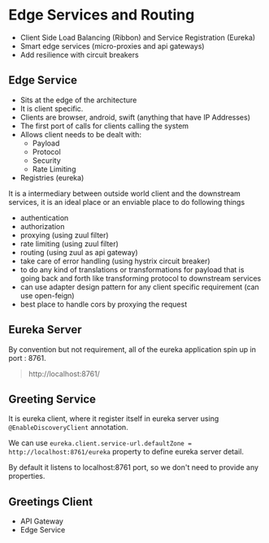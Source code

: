 # Edge Services and Routing

- Client Side Load Balancing (Ribbon) and Service Registration (Eureka)
- Smart edge services (micro-proxies and api gateways)
- Add resilience with circuit breakers
    
## Edge Service
- Sits at the edge of the architecture
- It is client specific.
- Clients are browser, android, swift (anything that have IP Addresses)
- The first port of calls for clients calling the system
- Allows client needs to be dealt with:
    - Payload
    - Protocol
    - Security
    - Rate Limiting
- Registries (eureka)

It is a intermediary between outside world client and the downstream services,
it is an ideal place or an enviable place to do following things
- authentication
- authorization
- proxying (using zuul filter)
- rate limiting (using zuul filter)
- routing (using zuul as api gateway)
- take care of error handling (using hystrix circuit breaker)
- to do any kind of translations or transformations for payload that is
going back and forth like transforming protocol to downstream services
- can use adapter design pattern for any client specific requirement (can use open-feign) 
- best place to handle cors by proxying the request


## Eureka Server
By convention but not requirement, all of the eureka application
spin up in port : 8761.

> http://localhost:8761/

## Greeting Service
It is eureka client, where it register itself in eureka server using
`@EnableDiscoveryClient` annotation.

We can use `eureka.client.service-url.defaultZone = http://localhost:8761/eureka` property to define
eureka server detail.

By default it listens to localhost:8761 port, so we don't need to provide any properties.

## Greetings Client
- API Gateway
- Edge Service